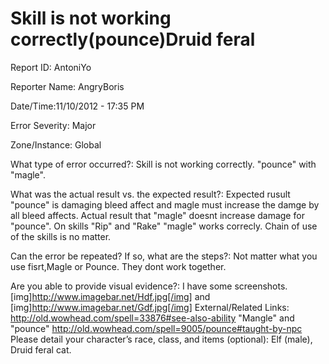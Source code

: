 Skill is not working correctly(pounce)Druid feral
==========

Report ID: AntoniYo  

Reporter Name: AngryBoris

Date/Time:11/10/2012 - 17:35 PM

Error Severity:
Major

Zone/Instance:
Global

What type of error occurred?:
Skill  is not working correctly. "pounce" with "magle". 

What was the actual result vs. the expected result?:
Expected rusult "pounce" is damaging bleed affect and magle must increase the damge by all bleed affects.
Actual result that "magle" doesnt increase damage for "pounce". On skills "Rip" and "Rake" "magle" works correcly.
Chain of use of the skills is no matter.

Can the error be repeated? If so, what are the steps?:
Not matter what you use fisrt,Magle or Pounce.
They dont work together.

Are you able to provide visual evidence?:
I have some screenshots. [img]http://www.imagebar.net/Hdf.jpg[/img] and 
[img]http://www.imagebar.net/Gdf.jpg[/img]
External/Related Links:
http://old.wowhead.com/spell=33876#see-also-ability "Mangle" and "pounce" http://old.wowhead.com/spell=9005/pounce#taught-by-npc
Please detail your character’s race, class, and items (optional):
Elf (male), Druid feral cat.